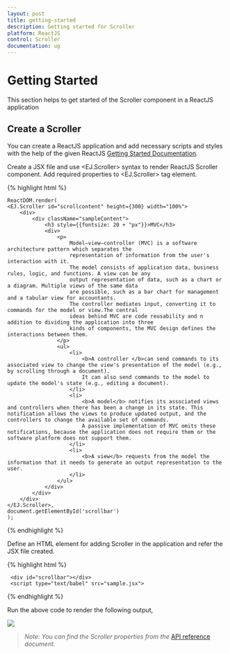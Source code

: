 ```yaml
---
layout: post
title: getting-started
description: Getting started for Scroller
platform: ReactJS
control: Scroller
documentation: ug
---
```


# Getting Started

This section helps to get started of the Scroller component in a ReactJS application 

## Create a Scroller

You can create a ReactJS application and add necessary scripts and styles with the help of the given ReactJS [Getting Started Documentation](https://help.syncfusion.com/reactjs/overview).

Create a JSX file and use &lt;EJ.Scroller&gt; syntax to render ReactJS Scroller component. Add required properties to &lt;EJ.Scroller&gt; tag element. 

{% highlight html %}

    ReactDOM.render(
    <EJ.Scroller id="scrollcontent" height={300} width="100%">
        <div>
            <div className="sampleContent">
                <h3 style={{fontsize: 20 + "px"}}>MVC</h3>
                <div>
                    <p>
                        Model–view–controller (MVC) is a software architecture pattern which separates the
                        representation of information from the user's interaction with it.
                        The model consists of application data, business rules, logic, and functions. A view can be any
                        output representation of data, such as a chart or a diagram. Multiple views of the same data
                        are possible, such as a bar chart for management and a tabular view for accountants.
                        The controller mediates input, converting it to commands for the model or view.The central
                        ideas behind MVC are code reusability and n addition to dividing the application into three
                        kinds of components, the MVC design defines the interactions between them.
                    </p>
                    <ul>
                        <li>
                            <b>A controller </b>can send commands to its associated view to change the view's presentation of the model (e.g., by scrolling through a document).
                            It can also send commands to the model to update the model's state (e.g., editing a document).
                        </li>
                        <li>
                            <b>A model</b> notifies its associated views and controllers when there has been a change in its state. This notification allows the views to produce updated output, and the controllers to change the available set of commands.
                            A passive implementation of MVC omits these notifications, because the application does not require them or the software platform does not support them.
                        </li>
                        <li>
                            <b>A view</b> requests from the model the information that it needs to generate an output representation to the user.
                        </li>
                    </ul>
                </div>
            </div>
        </div>
    </EJ.Scroller>,
    document.getElementById('scrollbar')
    );

{% endhighlight %}

Define an HTML element for adding Scroller in the application and refer the JSX file created.

{% highlight html %}

     <div id="scrollbar"></div>
     <script type="text/babel" src="sample.jsx">

{% endhighlight %}

Run the above code to render the following output,

![](Getting-Started_images/Getting-Started_img1.png)


> _Note:_ _You can find the Scroller properties from the_ [API reference](https://help.syncfusion.com/api/js/ejscroller) _document._

